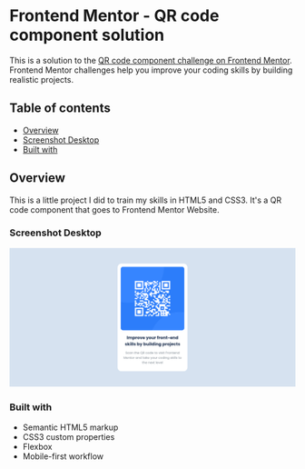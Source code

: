 # Frontend Mentor - QR code component solution

This is a solution to the [QR code component challenge on Frontend Mentor](https://www.frontendmentor.io/challenges/qr-code-component-iux_sIO_H). Frontend Mentor challenges help you improve your coding skills by building realistic projects. 

## Table of contents

- [Overview](#overview)
- [Screenshot Desktop](#screenshot)
- [Built with](#built-with)


## Overview

This is a little project I did to train my skills in HTML5 and CSS3. It's a QR code component that goes to Frontend Mentor Website. 


### Screenshot Desktop

![](./assets/QRCodeComponent.png)


### Built with

- Semantic HTML5 markup
- CSS3 custom properties
- Flexbox
- Mobile-first workflow
